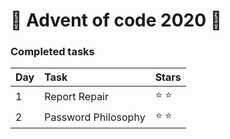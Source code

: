 ﻿# 🎄 Advent of code 2020 🎄

### Completed tasks

Day | Task | Stars
:------------ | :------------- | :-------------
1 | Report Repair | :star: :star:
2 | Password Philosophy | :star: :star:
